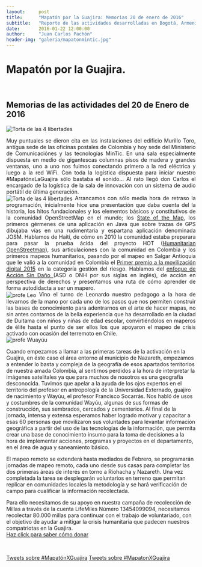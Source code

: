 ```yaml
---
layout:     post
title:      "Mapatón por la Guajira: Memorias 20 de enero de 2016"
subtitle:   "Reporte de las actividades desarrolladas en Bogotá, Armenia y otros lugares del mundo en 20 de enero de 2016"
date:       2016-01-22 12:00:00
author:     "Juan Carlos Pachón"
header-img: "galeria/mapatonmintic.jpg"
---
```


<p align="center"><h1>Mapatón por la Guajira.</h1> <br> <h2> Memorias de las actividades del 20 de Enero de 2016</h2></p>

<img src="{{ site.baseurl }}/galeria/nazareth.jpg" align="center"  alt="Torta de las 4 libertades">
<br>

<p align="justify">
Muy  puntuales se dieron cita en las instalaciones del edificio Murillo Toro, antígua sede de las oficinas postales de Colombia y hoy sede del Ministerio de Comunicaciónes y las tecnologías MinTic. En una sala especialmente dispuesta en medio de gigantescas columnas pisos de madera y grandes ventanas, uno a uno nos fuimos conectando primero a la red eléctrica y luego a la red WiFi. Con toda la logística dispuesta para iniciar nuestro #MapatónxLaGuajira sólo bastaba el sonido… Al rato llegó don Carlos el encargado de la logística de la sala de innovación con un sistema de audio portátil de última generación. 

<br>
<img src="{{ site.baseurl }}/galeria/torta.jpg" align="center"  alt="Torta de las 4 libertades">
Arrancamos con sólo media hora de retraso la programación, inicialmente hice una presentación que daba cuenta del la historia, los hitos fundacionales y los elementos básicos y constitutivos de la comunidad OpenStreetMap en el mundo; los <a href="http://wiki.openstreetmap.org/wiki/State_Of_The_Map">State of the Map</a>, los primeros gérmenes de una aplicación en Java que sobre trazas de GPS dibujaba vías en una rudimentaria y espartana aplicación denominada JOSM. Hablamos de Haití, de cómo en 2010 la comunidad estaba preparara para pasar la prueba ácida del proyecto HOT (<a href="http://www.hotosm.org">Humanitarian OpenStreetmap</a>), sus articulaciones con la comunidad en Colombia y los primeros mapeos humanitarios, pasando por el mapeo en Salgar Antioquia que le valió a la comunidad en Colombia el <a href="http://www.brigadadigitalcolombia.org/2015/12/conmovedora-ceremonia-en-el-premio.html">Primer premio a la movilización digital 2015</a> en la categoría gestión del riesgo. Hablamos del <a href="http://www.piupc.unal.edu.co/diplomado/modulo1-2.html">enfoque de Acción Sin Daño </a> (ASD o DNH por sus siglas en inglés), de acción en perspectiva de derechos y presentamos una ruta de cómo aprender de forma autodidacta a ser un mapero.

<br>

<img src="{{ site.baseurl }}/galeria/leoguti.jpg" align="center" alt="profe Leo">
Vino el turno de Leonardo nuestro pedagogo a la hora de llevarnos de la mano por cada uno de los pasos que nos permiten construir las bases de conocimiento para adentrarnos en el arte de hacer mapas, no sin antes contarnos de la bella experiencia que ha desarrollado en la ciudad de Duitama con niños y niñas de edad escolar, convirtiéndolos en maperos de élite hasta el punto de ser ellos los que apoyaron el mapeo de crisis activado con ocasión del terremoto en Chile.
<br>

<img src="{{ site.baseurl }}/galeria/profewayuu.jpg" alt="profe Wuayúu">

Cuando empezamos a llamar a las primeras tareas de la activación en la Guajira, en éste caso el área entorno al municipio de Nazareth, empezamos a entender lo basta y compleja de la geografía de esos apartados territorios de nuestra amada Colombia, al sentirnos perdidos a la hora de interpretar la imágenes satelitales ya que para muchos de nosotros es una geografía desconocida. Tuvimos que apelar a la ayuda de los ojos expertos en el territorio del profesor en antropología de la Universidad Externado, guajiro de nacimiento y Wayúu, el profesor Francisco Socarrás. Nos habló de usos y costumbres de la comunidad Wayúu, algunas de sus formas de construcción, sus sembrados, cercados y cementerios. 
Al final de la jornada, intensa y extensa esperamos haber logrado motivar y capacitar a esas 60 personas que movilizaron sus voluntades para levantar información geográfica a partir del uso de las tecnologías de la información, que permita crear una base de conocimiento insumo para la toma de decisiones a la hora de implementar acciones, programas y proyectos en el departamento, en el área de agua y saneamiento básico.
<br>

El mapeo remoto se extenderá hasta mediados de Febrero, se programarán jornadas de mapeo remoto, cada uno desde sus casas para completar las dos primeras áreas de interés en torno a Riohacha y Nazareth. Una vez completada la tarea se desplegarán voluntarios en terreno que permitan replicar en comunidades locales la metodología y se hará verificación de campo para cualificar la información recolectada.
<br>

Para ello necesitamos de su apoyo en nuestra campaña de recolección de Millas a través de la cuenta LifeMiles Número 13454099094, necesitamos recolectar 80.000 millas para continuar con el trabajo de voluntariado, con el objetivo de ayudar a mitigar la crisis humanitaria que padecen nuestros compatriotas en la Guajira.
<br>
<a href="http://blog.openstreetmap.co/ayuda/"> Haz click para saber cómo donar</a> 
</p>
<br>
<p>
<a href="https://twitter.com/search?f=tweets&vertical=default&q=%23Mapat%C3%B3nXGuajira&src=typd">Tweets sobre #MapatónXGuajira</a>
<a class="twitter-timeline"  href="https://twitter.com/hashtag/MapatonXGuajira" data-widget-id="693872809819410434">Tweets sobre #MapatonXGuajira</a>
            <script>!function(d,s,id){var js,fjs=d.getElementsByTagName(s)[0],p=/^http:/.test(d.location)?'http':'https';if(!d.getElementById(id)){js=d.createElement(s);js.id=id;js.src=p+"://platform.twitter.com/widgets.js";fjs.parentNode.insertBefore(js,fjs);}}(document,"script","twitter-wjs");</script>

</p>